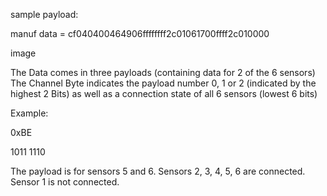 sample payload:

manuf data = cf040400464906ffffffff2c01061700ffff2c010000

image

The Data comes in three payloads (containing data for 2 of the 6 sensors) The Channel Byte indicates the payload number 0, 1 or 2 (indicated by the highest 2 Bits) as well as a connection state of all 6 sensors (lowest 6 bits)

Example:

0xBE

1011 1110

The payload is for sensors 5 and 6. Sensors 2, 3, 4, 5, 6 are connected. Sensor 1 is not connected.
